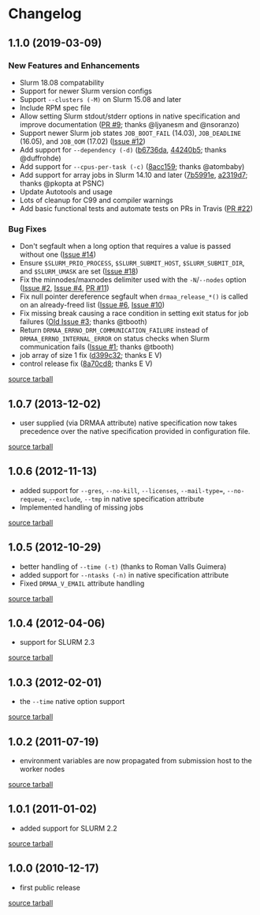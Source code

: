 Changelog
=========

1.1.0 (2019-03-09)
------------------

### New Features and Enhancements

- Slurm 18.08 compatability
- Support for newer Slurm version configs
- Support `--clusters (-M)` on Slurm 15.08 and later
- Include RPM spec file
- Allow setting Slurm stdout/stderr options in native specification and improve documentation ([PR #9][pr9]; thanks @ljyanesm and @nsoranzo)
- Support newer Slurm job states `JOB_BOOT_FAIL` (14.03), `JOB_DEADLINE` (16.05), and `JOB_OOM` (17.02) ([Issue #12][issue12])
- Add support for `--dependency (-d)` ([b6736da][b6736da], [44240b5][44240b5]; thanks @duffrohde)
- Add support for `--cpus-per-task (-c)` ([8acc159][8acc159]; thanks @atombaby)
- Add support for array jobs in Slurm 14.10 and later ([7b5991e][7b5991e], [a2319d7][a2319d7]; thanks @pkopta at PSNC)
- Update Autotools and usage
- Lots of cleanup for C99 and compiler warnings
- Add basic functional tests and automate tests on PRs in Travis ([PR #22][pr22])

### Bug Fixes

- Don't segfault when a long option that requires a value is passed without one ([Issue #14][issue14])
- Ensure `$SLURM_PRIO_PROCESS`, `$SLURM_SUBMIT_HOST`, `$SLURM_SUBMIT_DIR`, and `$SLURM_UMASK` are set ([Issue #18][issue18])
- Fix the minnodes/maxnodes delimiter used with the `-N`/`--nodes` option ([Issue #2][issue2], [Issue #4][issue4], [PR #11][pr11])
- Fix null pointer dereference segfault when `drmaa_release_*()` is called on an already-freed list ([Issue #6][issue6], [Issue #10][issue10])
- Fix missing break causing a race condition in setting exit status for job failures ([Old Issue #3][old-issue3]; thanks @tbooth)
- Return `DRMAA_ERRNO_DRM_COMMUNICATION_FAILURE` instead of `DRMAA_ERRNO_INTERNAL_ERROR` on status checks when Slurm communication fails ([Issue #1][issue1]; thanks @tbooth)
- job array of size 1 fix ([d399c32][d399c32]; thanks E V)
- control release fix ([8a70cd8][8a70cd8]; thanks E V)

[pr22]: https://github.com/natefoo/slurm-drmaa/pull/22
[pr11]: https://github.com/natefoo/slurm-drmaa/pull/11
[pr9]: https://github.com/natefoo/slurm-drmaa/pull/9
[issue18]: https://github.com/natefoo/slurm-drmaa/issues/18
[issue14]: https://github.com/natefoo/slurm-drmaa/issues/14
[issue12]: https://github.com/natefoo/slurm-drmaa/issues/12
[issue10]: https://github.com/natefoo/slurm-drmaa/issues/10
[issue6]: https://github.com/natefoo/slurm-drmaa/issues/6
[issue4]: https://github.com/natefoo/slurm-drmaa/issues/4
[issue2]: https://github.com/natefoo/slurm-drmaa/issues/2
[issue1]: https://github.com/natefoo/slurm-drmaa/issues/1
[44240b5]: https://github.com/natefoo/slurm-drmaa/commit/44240b514d89f2896ca946763ee7e0fb111098b8
[b6736da]: https://github.com/natefoo/slurm-drmaa/commit/b6736da1382ee63fe5b7f92cfeb032c19278fa78
[8acc159]: https://github.com/natefoo/slurm-drmaa/commit/8acc159de4c5a73c5ebcac78078fb91e6c510a03
[7b5991e]: https://github.com/natefoo/slurm-drmaa/commit/7b5991efc03ab14fdc9e7af67dc91f6085e4d648
[a2319d7]: https://github.com/natefoo/slurm-drmaa/commit/a2319d7ddee4946a6fc466db4abef7588bd424d3
[d399c32]: https://github.com/natefoo/slurm-drmaa/commit/d399c32bbfbe915df97f8e45eb307dd556587631
[8a70cd8]: https://github.com/natefoo/slurm-drmaa/commit/8a70cd8bd8d56cc1e2f5f45768e898a9d4ebe86c
[old-issue3]: https://github.com/natefoo/slurm-drmaa-old/issues/3

[source tarball](https://github.com/natefoo/slurm-drmaa/releases/download/1.1.0/slurm-drmaa-1.1.0.tar.gz "slurm-drmaa-1.1.0.tar.gz (941.6 KB)")

1.0.7 (2013-12-02)
------------------

- user supplied (via DRMAA attribute) native specification now takes precedence over the native specification provided in configuration file.

[source tarball](https://github.com/natefoo/slurm-drmaa/releases/download/1.0.7/slurm-drmaa-1.0.7.tar.gz "slurm-drmaa-1.0.7.tar.gz (718.0 KB)")

1.0.6 (2012-11-13)
------------------

- added support for `--gres`, `--no-kill`, `--licenses`, `--mail-type=`, `--no-requeue`, `--exclude`, `--tmp` in native specification attribute
- Implemented handling of missing jobs

[source tarball](https://github.com/natefoo/slurm-drmaa/releases/download/1.0.6/slurm-drmaa-1.0.6.tar.gz "slurm-drmaa-1.0.6.tar.gz (731.5 KB)")

1.0.5 (2012-10-29)
------------------

- better handling of `--time (-t)` (thanks to Roman Valls Guimera)
- added support for `--ntasks (-n)` in native specification attribute
- Fixed `DRMAA_V_EMAIL` attribute handling

[source tarball](https://github.com/natefoo/slurm-drmaa/releases/download/1.0.5/slurm-drmaa-1.0.5.tar.gz "slurm-drmaa-1.0.5.tar.gz (731.6 KB)")

1.0.4 (2012-04-06)
------------------

- support for SLURM 2.3

[source tarball](https://github.com/natefoo/slurm-drmaa/releases/download/1.0.4/slurm-drmaa-1.0.4.tar.gz "slurm-drmaa-1.0.4.tar.gz (729.0 KB)")

1.0.3 (2012-02-01)
------------------

- the `--time` native option support

[source tarball](https://github.com/natefoo/slurm-drmaa/releases/download/1.0.3/slurm-drmaa-1.0.3.tar.gz "slurm-drmaa-1.0.3.tar.gz (729.0 KB)")

1.0.2 (2011-07-19)
------------------

- environment variables are now propagated from submission host to the worker nodes

[source tarball](https://github.com/natefoo/slurm-drmaa/releases/download/1.0.2/slurm_drmaa-1.0.2.tar.gz "slurm_drmaa-1.0.2.tar.gz (727.5 KB)")

1.0.1 (2011-01-02)
------------------

- added support for SLURM 2.2

[source tarball](https://github.com/natefoo/slurm-drmaa/releases/download/1.0.1/slurm_drmaa-1.0.1.tar.gz "slurm_drmaa-1.0.1.tar.gz (709.5 KB)")

1.0.0 (2010-12-17)
------------------

- first public release

[source tarball](https://github.com/natefoo/slurm-drmaa/releases/download/1.0.0/slurm_drmaa-1.0.0.tar.gz "slurm_drmaa-1.0.0.tar.gz (708.9 KB)")

